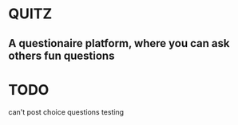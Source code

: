# QUITZ
## A questionaire platform, where you can ask others fun questions

# TODO
can't post choice questions
testing
